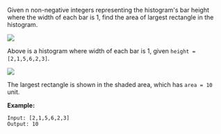 Given n non-negative integers representing the histogram's bar height where the width of each bar is 1, find the area of largest rectangle in the histogram.

 
![](https://assets.leetcode.com/uploads/2018/10/12/histogram.png)

Above is a histogram where width of each bar is 1, given `height = [2,1,5,6,2,3]`.

 

![](https://assets.leetcode.com/uploads/2018/10/12/histogram_area.png)

The largest rectangle is shown in the shaded area, which has `area = 10` unit.

 

**Example:**
```
Input: [2,1,5,6,2,3]
Output: 10
```
